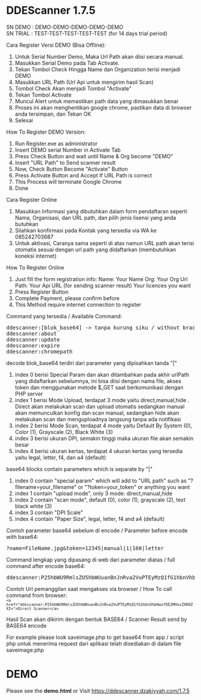 DDEScanner 1.7.5
================

SN DEMO     : DEMO-DEMO-DEMO-DEMO-DEMO <br>
SN TRIAL    : TEST-TEST-TEST-TEST-TEST (for 14 days trial period)

Cara Register Versi DEMO (Bisa Offline):
1. Untuk Serial Number Demo, Maka Url Path akan diisi secara manual.
2. Masukkan Serial Demo pada Tab Activate.
3. Tekan Tombol Check Hingga Name dan Organization terisi menjadi DEMO
4. Masukkan URL Path (Url Api untuk mengirim hasil Scan)
5. Tombol Check Akan menjadi Tombol "Activate"
6. Tekan Tombol Activate
7. Muncul Alert untuk memastikan path data yang dimasukkan benar
8. Proses ini akan menghentikan google chrome, pastikan data di browser anda tersimpan, dan Tekan OK
9. Selesai

How To Register DEMO Version:
1. Run Register.exe as administrator
2. Insert DEMO serial Number in Activate Tab
3. Press Check Button and wait until Name & Org become "DEMO"
4. Insert "URL Path" to Send scanner result
5. Now, Check Button Become "Activate" Button
6. Press Activate Button and Accept If URL Path is correct
7. This Process will terminate Google Chrome
8. Done

Cara Register Online
1. Masukkan Informasi yang dibutuhkan dalam form pendaftaran seperti Nama, Organisasi, dan URL path, dan pilih jenis lisensi yang anda butuhkan
2. Silahkan konfirmasi pada Kontak yang tersedia via WA ke 085242703687
3. Untuk aktivasi, Caranya sama seperti di atas namun URL path akan terisi otomatis sesuai dengan url path yang didaftarkan (membutuhkan koneksi internet)

How To Register Online
1. Just fill the form registration info:
   Name: Your Name
   Org: Your Org
   Url Path: Your Api URL (for sending scanner result)
   Your licences you want
2. Press Register Button
3. Complete Payment, please confirm before
4. This Method require internet connection to register

Command yang tersedia / Available Command:
<pre>ddescanner:[blok_base64] -> tanpa kurung siku / without brackets
ddescanner:about
ddescanner:update
ddescanner:expire
ddescanner:chromepath
</pre>

decode blok_base64 terdiri dari parameter yang dipisahkan tanda "|"
1. index 0 berisi Special Param dan akan ditambahkan pada akhir urlPath yang didaftarkan sebelumnya, ini bisa diisi dengan nama file, akses token dan menggunakan metode $_GET saat berkomunikasi dengan PHP server
2. index 1 berisi Mode Upload, terdapat 3 mode yaitu direct,manual,hide . Direct akan melakukan scan dan upload otomatis sedangkan manual akan memunculkan konfig dan scan manual, sedangkan hide akan melakukan scan dan menguploadnya langsung tanpa ada notifikasi
3. index 2 berisi Mode Scan, terdapat 4 mode yaitu Default By System (0), Color (1), Grayscale (2), Black White (3)
4. index 3 berisi ukuran DPI, semakin tinggi maka ukuran file akan semakin besar
5. index 4 berisi ukuran kertas, terdapat 4 ukuran kertas yang tersedia yaitu legal, letter, f4, dan a4 (default) 

base64 blocks contain parameters which is separate by "|"
1. index 0 contain "special param" which will add to "URL path" such as "?filename=your_filename" or "?token=your_token" or anything you want
2. index 1 contain "upload mode", only 3 mode: direct,manual,hide
3. index 2 contain "scan mode", default (0), color (1), grayscale (2), text black white (3)
4. index 3 contain "DPI Scale"
5. index 4 contain "Paper Size", legal, letter, f4 and a4 (default)

Contoh parameter base64 sebelum di encode / Parameter before encode with base64:
<pre>?name=FileName.jpg&token=12345|manual|1|160|letter</pre>

Command lengkap yang dipasang di web dari parameter diatas / full command after encode base64:
<pre>ddescanner:P25hbWU9RmlsZU5hbWUuanBnJnRva2VuPTEyMzQ1fG1hbnVhbHwxfDE2MHxsZXR0ZXI=</pre>

Contoh Url pemanggilan saat mengakses via browser / How To call command from browser:
<br><code>`<a href="ddescanner:P25hbWU9RmlsZU5hbWUuanBnJnRva2VuPTEyMzQ1fG1hbnVhbHwxfDE2MHxsZXR0ZXI=">Direct Scanner</a>`</code>

Hasil Scan akan dikirim dengan bentuk BASE64 / Scanner Result send by BASE64 encode

For example please look saveimage.php to get base64 from app / script php untuk menerima request dari aplikasi telah disediakan di dalam file saveimage.php

DEMO
=
Please see the **demo.html** or Visit https://ddescanner.dzakiyyah.com/1.7.5
